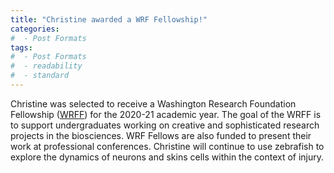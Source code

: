 ```yaml
---
title: "Christine awarded a WRF Fellowship!"
categories:
#  - Post Formats
tags:
#  - Post Formats
#  - readability
#  - standard
---
```

Christine was selected to receive a Washington Research Foundation Fellowship ([WRFF](https://www.washington.edu/undergradresearch/students/funding/wrff/)) for the 2020-21 academic year. The goal of the WRFF is to support undergraduates working on creative and sophisticated research projects in the biosciences. WRF Fellows are also funded to present their work at professional conferences. Christine will continue to use zebrafish to explore the dynamics of neurons and skins cells within the context of injury.
